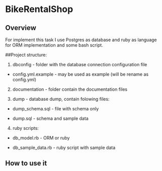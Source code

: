 # BikeRentalShop
## Overview

For implement this task I use Postgres as database and ruby as language for ORM implementation and some bash script.

##Project structure:

1. dbconfig - folder with the database connection configuration file

* config.yml.example - may be used as example (will be rename as config.yml)

2. documentation - folder contain the documentation files

3. dump - database dump, contain folowing files:

* dump_schema.sql - file with schema only

* dump.sql - schema and sample data

4. ruby scripts:

* db_model.rb - ORM or ruby

* db_sample_data.rb - ruby script with sample data	

## How to use it
